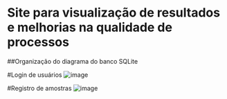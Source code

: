 # Site para visualização de resultados e melhorias na qualidade de processos

##Organização do diagrama do banco SQLite

#Login de usuários
![image](https://github.com/cleberaksenen/dashboard-lab/assets/98467661/cc1e88d8-c861-4abf-9373-78c0b3181ed4)

#Registro de amostras
![image](https://github.com/cleberaksenen/dashboard-lab/assets/98467661/c5a56593-2e56-4b4e-85eb-c70990872984)


